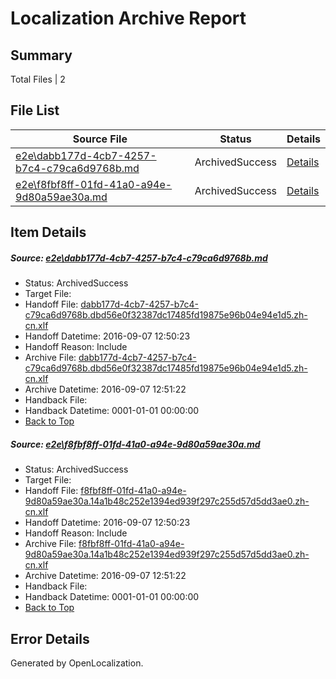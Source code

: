 # <a name='report-top'></a> Localization Archive Report

## Summary
 Total Files | 2

## File List
 Source File | Status | Details 
 ----------- | ------ | ------- 
 [e2e\dabb177d-4cb7-4257-b7c4-c79ca6d9768b.md](https://github.com/OpenLocalizationTestOrg/ol-test0/blob/c046846622ac505af095a087e6f3eaa7a7890dce/e2e/dabb177d-4cb7-4257-b7c4-c79ca6d9768b.md) | ArchivedSuccess | [Details](#8afb15af8b2038628ae51a5e7ee76f9c67266a4b1)
 [e2e\f8fbf8ff-01fd-41a0-a94e-9d80a59ae30a.md](https://github.com/OpenLocalizationTestOrg/ol-test0/blob/c046846622ac505af095a087e6f3eaa7a7890dce/e2e/f8fbf8ff-01fd-41a0-a94e-9d80a59ae30a.md) | ArchivedSuccess | [Details](#20919ed046572d1aab6aed19cdb22759955d9f092)

## Item Details
##### <a name='8afb15af8b2038628ae51a5e7ee76f9c67266a4b1'></a> Source: [e2e\dabb177d-4cb7-4257-b7c4-c79ca6d9768b.md](https://github.com/OpenLocalizationTestOrg/ol-test0/blob/c046846622ac505af095a087e6f3eaa7a7890dce/e2e/dabb177d-4cb7-4257-b7c4-c79ca6d9768b.md)
* Status: ArchivedSuccess
* Target File: 
* Handoff File: [dabb177d-4cb7-4257-b7c4-c79ca6d9768b.dbd56e0f32387dc17485fd19875e96b04e94e1d5.zh-cn.xlf](https://github.com/OpenLocalizationTestOrg/ol-test0-handoff/blob/d7de9dc944f53a76270d1cdb7a48702670b2104a/ol-handoff/OpenLocalizationTestOrg/ol-test0-zhcn/yuwzho/ht/dabb177d-4cb7-4257-b7c4-c79ca6d9768b.dbd56e0f32387dc17485fd19875e96b04e94e1d5.zh-cn.xlf)
* Handoff Datetime: 2016-09-07 12:50:23
* Handoff Reason: Include
* Archive File: [dabb177d-4cb7-4257-b7c4-c79ca6d9768b.dbd56e0f32387dc17485fd19875e96b04e94e1d5.zh-cn.xlf](https://github.com/OpenLocalizationTestOrg/ol-test0-handoff/blob/6729147f73ec46dccea391ace8608ff67e012037/ol-archive/OpenLocalizationTestOrg/ol-test0-zhcn/yuwzho/ht/dabb177d-4cb7-4257-b7c4-c79ca6d9768b.dbd56e0f32387dc17485fd19875e96b04e94e1d5.zh-cn.xlf)
* Archive Datetime: 2016-09-07 12:51:22
* Handback File: 
* Handback Datetime: 0001-01-01 00:00:00
* [Back to Top](#report-top)

##### <a name='20919ed046572d1aab6aed19cdb22759955d9f092'></a> Source: [e2e\f8fbf8ff-01fd-41a0-a94e-9d80a59ae30a.md](https://github.com/OpenLocalizationTestOrg/ol-test0/blob/c046846622ac505af095a087e6f3eaa7a7890dce/e2e/f8fbf8ff-01fd-41a0-a94e-9d80a59ae30a.md)
* Status: ArchivedSuccess
* Target File: 
* Handoff File: [f8fbf8ff-01fd-41a0-a94e-9d80a59ae30a.14a1b48c252e1394ed939f297c255d57d5dd3ae0.zh-cn.xlf](https://github.com/OpenLocalizationTestOrg/ol-test0-handoff/blob/d7de9dc944f53a76270d1cdb7a48702670b2104a/ol-handoff/OpenLocalizationTestOrg/ol-test0-zhcn/yuwzho/ht/f8fbf8ff-01fd-41a0-a94e-9d80a59ae30a.14a1b48c252e1394ed939f297c255d57d5dd3ae0.zh-cn.xlf)
* Handoff Datetime: 2016-09-07 12:50:23
* Handoff Reason: Include
* Archive File: [f8fbf8ff-01fd-41a0-a94e-9d80a59ae30a.14a1b48c252e1394ed939f297c255d57d5dd3ae0.zh-cn.xlf](https://github.com/OpenLocalizationTestOrg/ol-test0-handoff/blob/6729147f73ec46dccea391ace8608ff67e012037/ol-archive/OpenLocalizationTestOrg/ol-test0-zhcn/yuwzho/ht/f8fbf8ff-01fd-41a0-a94e-9d80a59ae30a.14a1b48c252e1394ed939f297c255d57d5dd3ae0.zh-cn.xlf)
* Archive Datetime: 2016-09-07 12:51:22
* Handback File: 
* Handback Datetime: 0001-01-01 00:00:00
* [Back to Top](#report-top)


## Error Details

Generated by OpenLocalization.
